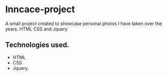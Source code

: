 # Inncace-project
A small project created to showcase personal photos I have taken over the years. HTML CSS and Jquery

## Technologies used.
* HTML
* CSS
* Jquery. 
